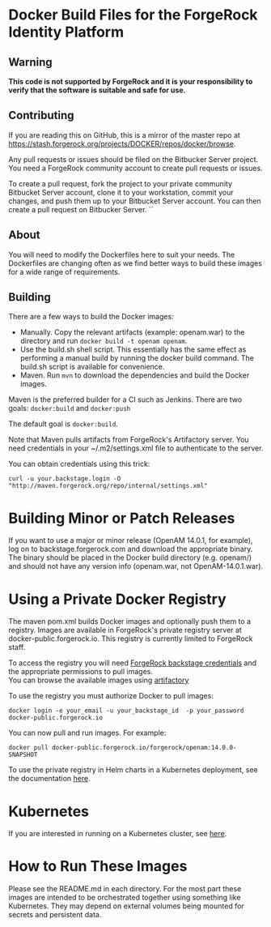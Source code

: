 # Docker Build Files for the ForgeRock Identity Platform

## Warning

**This code is not supported by ForgeRock and it is your responsibility to verify that the software is suitable and safe for use.**

## Contributing 

If you are reading this on GitHub, this is a mirror of the master 
repo at https://stash.forgerock.org/projects/DOCKER/repos/docker/browse. 

Any pull requests or issues should be filed on the Bitbucker Server project. You 
need a ForgeRock community account to create pull requests or issues.

To create a pull request, fork the project to your private community Bitbucket 
Server account, clone it to your workstation, commit your changes, and push them
up to your Bitbucket Server account. You can then create a pull request on 
Bitbucker Server.
``

## About

You will need to modify the Dockerfiles here to suit your needs. The Dockerfiles
are changing often as we find better ways to build these images for a wide range
 of requirements. 


## Building

There are a few ways to build the Docker images:

* Manually. Copy the relevant artifacts (example: openam.war) to the directory
and run ```docker build -t openam openam```.
* Use the build.sh shell script. This essentially has the same effect as 
performing a manual build by running the docker build command. The build.sh script
is available for convenience. 
* Maven. Run  ``mvn`` to download the dependencies and build the Docker images.

Maven is the preferred builder for a CI such as Jenkins. There are two goals:
`docker:build` and  `docker:push`

The default goal is `docker:build`.

Note that Maven pulls artifacts from ForgeRock's Artifactory server. You need
credentials in your ~/.m2/settings.xml file to authenticate to the server.  

You can obtain credentials using this trick:
```
curl -u your.backstage.login -O "http://maven.forgerock.org/repo/internal/settings.xml" 
```

# Building Minor or Patch Releases

If you want to use a major or minor release (OpenAM 14.0.1, for example), log on to
backstage.forgerock.com and download the appropriate binary. The binary should be
placed in the Docker build directory (e.g. openam/) and should not have any
version info (openam.war, not OpenAM-14.0.1.war).

# Using a Private Docker Registry 

The maven pom.xml builds Docker images and optionally push them to a registry. Images are
available in ForgeRock's private registry server at docker-public.forgerock.io. This registry
is currently limited to ForgeRock staff. 

To access the registry you will need 
[ForgeRock backstage credentials](https://backstage.forgerock.com/login) and the appropriate permissions to pull images.  
You can browse the available images using [artifactory](https://docker-public.forgerock.io/repo/webapp/#/artifacts/browse/tree/General/docker-public) 

To use the registry you must authorize Docker to pull images:

```docker login -e your_email -u your_backstage_id  -p your_password docker-public.forgerock.io```

You can now pull and run images. For example:

```docker pull docker-public.forgerock.io/forgerock/openam:14.0.0-SNAPSHOT```

To use the private registry in Helm charts in a Kubernetes deployment, 
see the documentation [here](https://stash.forgerock.org/projects/DOCKER/repos/fretes/browse). 

# Kubernetes

If you are interested in running on a Kubernetes cluster,
see  [here](https://stash.forgerock.org/projects/DOCKER/repos/fretes/browse).

# How to Run These Images

Please see the README.md in each directory. For the most part these images are intended to be
orchestrated together using something like Kubernetes. They may depend on external volumes being
mounted for secrets and persistent data.

